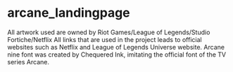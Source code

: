# arcane_landingpage
All artwork used are owned by Riot Games/League of Legends/Studio Fortiche/Netflix
All links that are used in the project leads to official websites such as Netflix and League of Legends Universe website.
Arcane nine font was created by Chequered Ink, imitating the official font of the TV series Arcane.
